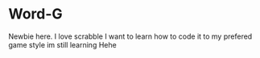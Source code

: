 # Word-G
Newbie here. 
I love scrabble
I want to learn how to code it to my prefered game style
im still learning
Hehe
